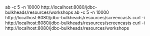 ab -c 5 -n 10000 http://localhost:8080/jdbc-bulkheads/resources/workshops
ab -c 5 -n 10000 http://localhost:8080/jdbc-bulkheads/resources/screencasts
curl -i http://localhost:8080/jdbc-bulkheads/resources/screencasts
curl -i http://localhost:8080/jdbc-bulkheads/resources/workshops